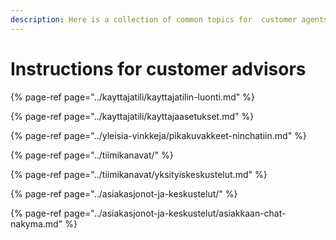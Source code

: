 ```yaml
---
description: Here is a collection of common topics for  customer agents.
---
```


# Instructions for customer advisors

{% page-ref page="../kayttajatili/kayttajatilin-luonti.md" %}

{% page-ref page="../kayttajatili/kayttajaasetukset.md" %}

{% page-ref page="../yleisia-vinkkeja/pikakuvakkeet-ninchatiin.md" %}

{% page-ref page="../tiimikanavat/" %}

{% page-ref page="../tiimikanavat/yksityiskeskustelut.md" %}

{% page-ref page="../asiakasjonot-ja-keskustelut/" %}

{% page-ref page="../asiakasjonot-ja-keskustelut/asiakkaan-chat-nakyma.md" %}

